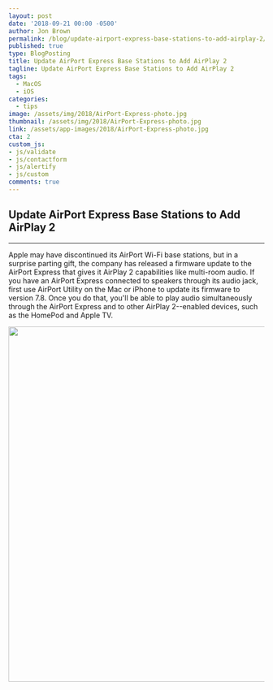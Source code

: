 ```yaml
---
layout: post
date: '2018-09-21 00:00 -0500'
author: Jon Brown
permalink: /blog/update-airport-express-base-stations-to-add-airplay-2/
published: true
type: BlogPosting
title: Update AirPort Express Base Stations to Add AirPlay 2
tagline: Update AirPort Express Base Stations to Add AirPlay 2
tags:
  - MacOS
  - iOS
categories:
  - tips
image: /assets/img/2018/AirPort-Express-photo.jpg
thumbnail: /assets/img/2018/AirPort-Express-photo.jpg
link: /assets/app-images/2018/AirPort-Express-photo.jpg
cta: 2
custom_js:
- js/validate
- js/contactform
- js/alertify
- js/custom
comments: true
---
```

## Update AirPort Express Base Stations to Add AirPlay 2 
---

Apple may have discontinued its AirPort Wi-Fi base stations, but in a
surprise parting gift, the company has released a firmware update to the
AirPort Express that gives it AirPlay 2 capabilities like multi-room
audio. If you have an AirPort Express connected to speakers through its
audio jack, first use AirPort Utility on the Mac or iPhone to update its
firmware to version 7.8. Once you do that, you'll be able to play audio
simultaneously through the AirPort Express and to other AirPlay
2--enabled devices, such as the HomePod and Apple TV.

<img src="{{ site.site_cdn }}/assets/img/blog/2018/airportexpress/image2.png" class="img-fluid rounded m-2" width="700" />
